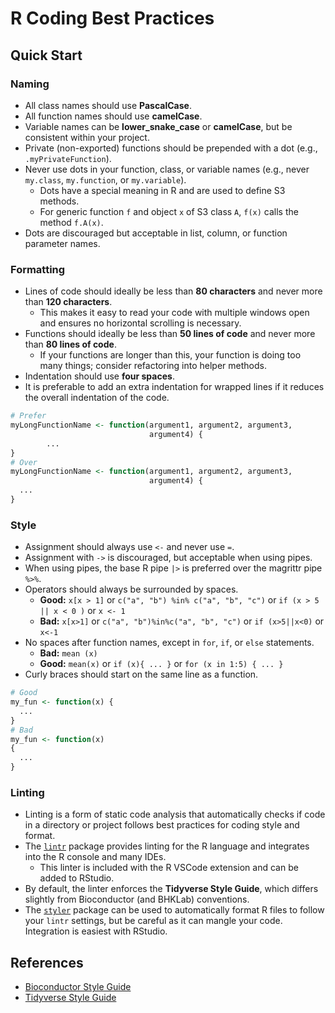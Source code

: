 # R Coding Best Practices

## Quick Start

### Naming
- All class names should use **PascalCase**.
- All function names should use **camelCase**.
- Variable names can be **lower_snake_case** or **camelCase**, but be consistent within your project.
- Private (non-exported) functions should be prepended with a dot (e.g., `.myPrivateFunction`).
- Never use dots in your function, class, or variable names (e.g., never `my.class`, `my.function`, or `my.variable`).
    - Dots have a special meaning in R and are used to define S3 methods.
    - For generic function `f` and object `x` of S3 class `A`, `f(x)` calls the method `f.A(x)`.
- Dots are discouraged but acceptable in list, column, or function parameter names.

### Formatting
- Lines of code should ideally be less than **80 characters** and never more than **120 characters**.
    - This makes it easy to read your code with multiple windows open and ensures no horizontal scrolling is necessary.
- Functions should ideally be less than **50 lines of code** and never more than **80 lines of code**.
    - If your functions are longer than this, your function is doing too many things; consider refactoring into helper methods.
- Indentation should use **four spaces**.
- It is preferable to add an extra indentation for wrapped lines if it reduces the overall indentation of the code.

```r
# Prefer
myLongFunctionName <- function(argument1, argument2, argument3, 
                               argument4) {
        ...
}
# Over
myLongFunctionName <- function(argument1, argument2, argument3,
                               argument4) {
  ...
}
```

### Style
- Assignment should always use `<-` and never use `=`.
- Assignment with `->` is discouraged, but acceptable when using pipes.
- When using pipes, the base R pipe `|>` is preferred over the magrittr pipe `%>%`.
- Operators should always be surrounded by spaces.
    - **Good:** `x[x > 1]` or `c("a", "b") %in% c("a", "b", "c")` or `if (x > 5 || x < 0 )` or `x <- 1`
    - **Bad:** `x[x>1]` or `c("a", "b")%in%c("a", "b", "c")` or `if (x>5||x<0)` or `x<-1`
- No spaces after function names, except in `for`, `if`, or `else` statements.
    - **Bad:** `mean (x)`
    - **Good:** `mean(x)` or `if (x){ ... }` or `for (x in 1:5) { ... }`
- Curly braces should start on the same line as a function.

```r
# Good
my_fun <- function(x) {
  ...
}
# Bad 
my_fun <- function(x)
{
  ...
}
```

### Linting
- Linting is a form of static code analysis that automatically checks if code in a directory or project follows best practices for coding style and format.
- The [`lintr`](https://lintr.r-lib.org/) package provides linting for the R language and integrates into the R console and many IDEs.
    - This linter is included with the R VSCode extension and can be added to RStudio.
- By default, the linter enforces the **Tidyverse Style Guide**, which differs slightly from Bioconductor (and BHKLab) conventions.
- The [`styler`](https://github.com/r-lib/styler/releases/tag/v1.0.0) package can be used to automatically format R files to follow your `lintr` settings, but be careful as it can mangle your code. Integration is easiest with RStudio.

## References
- [Bioconductor Style Guide](https://contributions.bioconductor.org/r-code.html)
- [Tidyverse Style Guide](https://style.tidyverse.org/)

